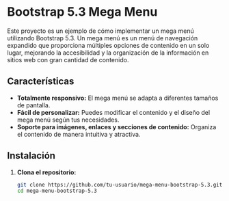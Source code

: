 # Bootstrap 5.3 Mega Menu

Este proyecto es un ejemplo de cómo implementar un mega menú utilizando Bootstrap 5.3. Un mega menú es un menú de navegación expandido que proporciona múltiples opciones de contenido en un solo lugar, mejorando la accesibilidad y la organización de la información en sitios web con gran cantidad de contenido.

## Características

- **Totalmente responsivo:** El mega menú se adapta a diferentes tamaños de pantalla.
- **Fácil de personalizar:** Puedes modificar el contenido y el diseño del mega menú según tus necesidades.
- **Soporte para imágenes, enlaces y secciones de contenido:** Organiza el contenido de manera intuitiva y atractiva.

## Instalación

1. **Clona el repositorio:**

   ```bash
   git clone https://github.com/tu-usuario/mega-menu-bootstrap-5.3.git
   cd mega-menu-bootstrap-5.3
